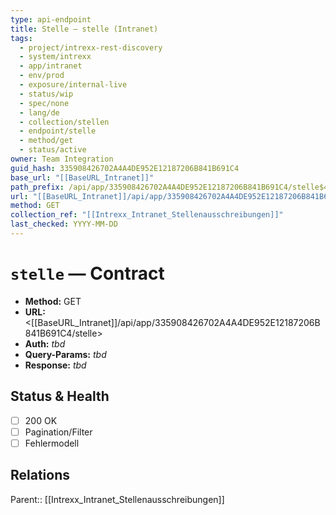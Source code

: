 ```yaml
---
type: api-endpoint
title: Stelle — stelle (Intranet)
tags:
  - project/intrexx-rest-discovery
  - system/intrexx
  - app/intranet
  - env/prod
  - exposure/internal-live
  - status/wip
  - spec/none
  - lang/de
  - collection/stellen
  - endpoint/stelle
  - method/get
  - status/active
owner: Team Integration
guid_hash: 335908426702A4A4DE952E12187206B841B691C4
base_url: "[[BaseURL_Intranet]]"
path_prefix: /api/app/335908426702A4A4DE952E12187206B841B691C4/stelle$4
url: "[[BaseURL_Intranet]]/api/app/335908426702A4A4DE952E12187206B841B691C4/stelle"
method: GET
collection_ref: "[[Intrexx_Intranet_Stellenausschreibungen]]"
last_checked: YYYY-MM-DD
---
```


# `stelle` — Contract
- **Method:** GET  
- **URL:** <[[BaseURL_Intranet]]/api/app/335908426702A4A4DE952E12187206B841B691C4/stelle>  
- **Auth:** _tbd_  
- **Query-Params:** _tbd_  
- **Response:** _tbd_

## Status & Health
- [ ] 200 OK
- [ ] Pagination/Filter
- [ ] Fehlermodell

## Relations
Parent:: [[Intrexx_Intranet_Stellenausschreibungen]]
